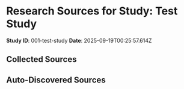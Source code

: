 # Research Sources for Study: Test Study

**Study ID**: 001-test-study
**Date**: 2025-09-19T00:25:57.614Z

## Collected Sources
<!-- Add your research sources here -->

## Auto-Discovered Sources
<!-- Auto-discovered sources will appear here -->
